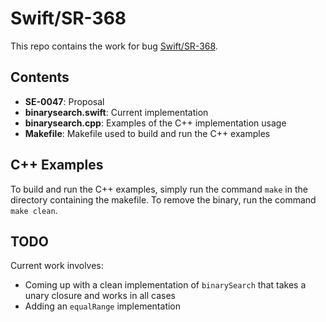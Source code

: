 # Swift/SR-368

This repo contains the work for bug [Swift/SR-368](https://bugs.swift.org/browse/SR-368).

## Contents
* **SE-0047**: Proposal
* **binarysearch.swift**: Current implementation
* **binarysearch.cpp**: Examples of the C++ implementation usage
* **Makefile**: Makefile used to build and run the C++ examples

## C++ Examples
To build and run the C++ examples, simply run the command `make` in the
directory containing the makefile. To remove the binary, run the command
`make clean`.

## TODO
Current work involves:
* Coming up with a clean implementation of `binarySearch` that takes a unary
closure and works in all cases
* Adding an `equalRange` implementation
 

